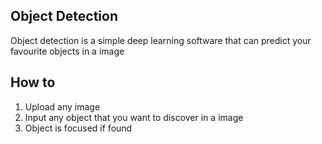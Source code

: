 ## Object Detection

Object detection is a simple deep learning software that can predict your favourite objects in a image

## How to

1. Upload any image
2. Input any object that you want to discover in a image
3. Object is focused if found
